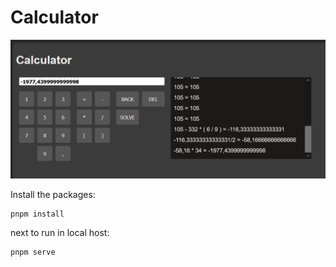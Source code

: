 # Calculator

![demo](image.png)

Install the packages:
 
```
pnpm install
```
 
next to run in local host:
 
```
pnpm serve
```
